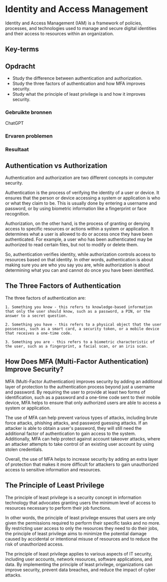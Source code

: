 # Identity and Access Management
Identity and Access Management (IAM) is a framework of policies, processes, and technologies used to manage and secure digital identities and their access to resources within an organization.

## Key-terms


## Opdracht
- Study the difference between authentication and authorization.
- Study the three factors of authentication and how MFA improves security.
- Study what the principle of least privilege is and how it improves security.

### Gebruikte bronnen
ChatGPT

### Ervaren problemen


### Resultaat
## Authentication vs Authorization
Authentication and authorization are two different concepts in computer security.

Authentication is the process of verifying the identity of a user or device. It ensures that the person or device accessing a system or application is who or what they claim to be. This is usually done by entering a username and password, or by using biometric information like a fingerprint or face recognition.

Authorization, on the other hand, is the process of granting or denying access to specific resources or actions within a system or application. It determines what a user is allowed to do or access once they have been authenticated. For example, a user who has been authenticated may be authorized to read certain files, but not to modify or delete them.

So, authentication verifies identity, while authorization controls access to resources based on that identity. In other words, authentication is about making sure you are who you say you are, while authorization is about determining what you can and cannot do once you have been identified.

## The Three Factors of Authentication
The three factors of authentication are:

    1. Something you know - this refers to knowledge-based information that only the user should know, such as a password, a PIN, or the answer to a secret question.

    2. Something you have - this refers to a physical object that the user possesses, such as a smart card, a security token, or a mobile device that receives a one-time code.

    3. Something you are - this refers to a biometric characteristic of the user, such as a fingerprint, a facial scan, or an iris scan.


## How Does MFA (Multi-Factor Authentication) Improve Security?

MFA (Multi-Factor Authentication) improves security by adding an additional layer of protection to the authentication process beyond just a username and password. By requiring the user to provide at least two forms of identification, such as a password and a one-time code sent to their mobile device, MFA helps to ensure that only authorized users are able to access a system or application.

The use of MFA can help prevent various types of attacks, including brute force attacks, phishing attacks, and password guessing attacks. If an attacker is able to obtain a user's password, they will still need the additional factor of authentication to gain access to the system. Additionally, MFA can help protect against account takeover attacks, where an attacker attempts to take control of an existing user account by using stolen credentials.

Overall, the use of MFA helps to increase security by adding an extra layer of protection that makes it more difficult for attackers to gain unauthorized access to sensitive information and resources.

## The Principle of Least Privilege

The principle of least privilege is a security concept in information technology that advocates granting users the minimum level of access to resources necessary to perform their job functions.

In other words, the principle of least privilege ensures that users are only given the permissions required to perform their specific tasks and no more. By restricting user access to only the resources they need to do their jobs, the principle of least privilege aims to minimize the potential damage caused by accidental or intentional misuse of resources and to reduce the risk of unauthorized access.

The principle of least privilege applies to various aspects of IT security, including user accounts, network resources, software applications, and data. By implementing the principle of least privilege, organizations can improve security, prevent data breaches, and reduce the impact of cyber attacks.








